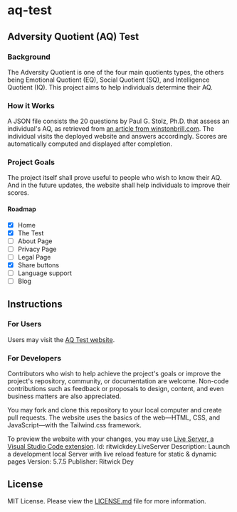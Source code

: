 # aq-test

## Adversity Quotient (AQ) Test

### Background
The Adversity Quotient is one of the four main quotients types, the others being Emotional Quotient (EQ), Social Quotient (SQ), and Intelligence Quotient (IQ). This project aims to help individuals determine their AQ.

### How it Works
A JSON file consists the 20 questions by Paul G. Stolz, Ph.D. that assess an individual's AQ, as retrieved from [an article from winstonbrill.com](http://www.winstonbrill.com/bril001/html/article_index/articles/501-550/article517_body.html?fbclid=IwAR0eEYokiDxVG0VU0WQNMd3j_qp0qsDJYlqt42w6w5fOdiPiUu9aQblYLmk). The individual visits the deployed website and answers accordingly. Scores are automatically computed and displayed after completion.

### Project Goals
The project itself shall prove useful to people who wish to know their AQ. And in the future updates, the website shall help individuals to improve their scores.

#### Roadmap
  - [x] Home 
  - [X] The Test
  - [ ] About Page
  - [ ] Privacy Page
  - [ ] Legal Page
  - [X] Share buttons
  - [ ] Language support
  - [ ] Blog

## Instructions

### For Users

Users may visit the [AQ Test website](https://menchb.github.io/aq-test/).

### For Developers

Contributors who wish to help achieve the project's goals or improve the project's repository, community, or documentation are welcome. Non-code contributions such as feedback or proposals to design, content, and even business matters are also appreciated.

You may fork and clone this repository to your local computer and create pull requests. The website uses the basics of the web—HTML, CSS, and JavaScript—with the Tailwind.css framework.

To preview the website with your changes, you may use [Live Server, a Visual Studio Code extension](https://marketplace.visualstudio.com/items?itemName=ritwickdey.LiveServer).
Id: ritwickdey.LiveServer
Description: Launch a development local Server with live reload feature for static & dynamic pages
Version: 5.7.5
Publisher: Ritwick Dey

## License

MIT License. Please view the [LICENSE.md](./LICENSE.md) file for more information.
